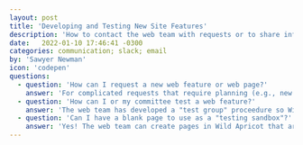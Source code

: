 ```yaml
---
layout: post
title: 'Developing and Testing New Site Features'
description: 'How to contact the web team with requests or to share information'
date:   2022-01-10 17:46:41 -0300
categories: communication; slack; email
by: 'Sawyer Newman'
icon: 'codepen'
questions:
  - question: 'How can I request a new web feature or web page?'
    answer: 'For complicated requests that require planning (e.g., new events, IA changes, new pages, etc.) send an email to the web chair(s) via their personal emails.'
  - question: 'How can I or my committee test a web feature?'
    answer: 'The web team has developed a "test group" proceedure so Wild Apricot admin can test features of the site before they go live. This has been a successful way to ensure event registration forms work as intended. Email the web chair(s) if you would like to initiate a test group.'
  - question: 'Can I have a blank page to use as a "testing sandbox"?'
    answer: 'Yes! The web team can create pages in Wild Apricot that are not visible to the public. These can be used to test out new features and widgets. Email the web chair(s) if your committee would like a sandbox page.'
---
```


